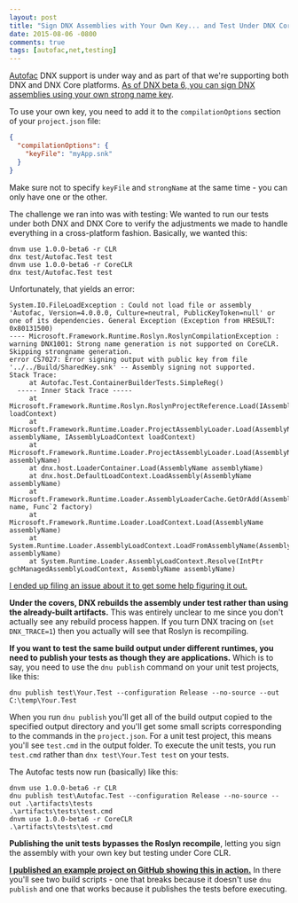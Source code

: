 ```yaml
---
layout: post
title: "Sign DNX Assemblies with Your Own Key... and Test Under DNX Core"
date: 2015-08-06 -0800
comments: true
tags: [autofac,net,testing]
---
```


[Autofac](https://github.com/autofac/Autofac) DNX support is under way and as part of that we're supporting both DNX and DNX Core platforms. [As of DNX beta 6, you can sign DNX assemblies using your own strong name key](http://blogs.msdn.com/b/webdev/archive/2015/07/27/announcing-availability-of-asp-net-5-beta-6.aspx).

To use your own key, you need to add it to the `compilationOptions` section of your `project.json` file:

``` json
{
  "compilationOptions": {
    "keyFile": "myApp.snk"
  }
}
```

Make sure not to specify `keyFile` and `strongName` at the same time - you can only have one or the other.

The challenge we ran into was with testing: We wanted to run our tests under both DNX and DNX Core to verify the adjustments we made to handle everything in a cross-platform fashion. Basically, we wanted this:

```
dnvm use 1.0.0-beta6 -r CLR
dnx test/Autofac.Test test
dnvm use 1.0.0-beta6 -r CoreCLR
dnx test/Autofac.Test test
```

Unfortunately, that yields an error:

```
System.IO.FileLoadException : Could not load file or assembly 'Autofac, Version=4.0.0.0, Culture=neutral, PublicKeyToken=null' or one of its dependencies. General Exception (Exception from HRESULT: 0x80131500)
---- Microsoft.Framework.Runtime.Roslyn.RoslynCompilationException : warning DNX1001: Strong name generation is not supported on CoreCLR. Skipping strongname generation.
error CS7027: Error signing output with public key from file '../../Build/SharedKey.snk' -- Assembly signing not supported.
Stack Trace:
     at Autofac.Test.ContainerBuilderTests.SimpleReg()
  ----- Inner Stack Trace -----
     at Microsoft.Framework.Runtime.Roslyn.RoslynProjectReference.Load(IAssemblyLoadContext loadContext)
     at Microsoft.Framework.Runtime.Loader.ProjectAssemblyLoader.Load(AssemblyName assemblyName, IAssemblyLoadContext loadContext)
     at Microsoft.Framework.Runtime.Loader.ProjectAssemblyLoader.Load(AssemblyName assemblyName)
     at dnx.host.LoaderContainer.Load(AssemblyName assemblyName)
     at dnx.host.DefaultLoadContext.LoadAssembly(AssemblyName assemblyName)
     at Microsoft.Framework.Runtime.Loader.AssemblyLoaderCache.GetOrAdd(AssemblyName name, Func`2 factory)
     at Microsoft.Framework.Runtime.Loader.LoadContext.Load(AssemblyName assemblyName)
     at System.Runtime.Loader.AssemblyLoadContext.LoadFromAssemblyName(AssemblyName assemblyName)
     at System.Runtime.Loader.AssemblyLoadContext.Resolve(IntPtr gchManagedAssemblyLoadContext, AssemblyName assemblyName)
```

[I ended up filing an issue about it to get some help figuring it out.](https://github.com/aspnet/dnx/issues/2409)

**Under the covers, DNX rebuilds the assembly under test rather than using the already-built artifacts.** This was entirely unclear to me since you don't actually see any rebuild process happen. If you turn DNX tracing on (`set DNX_TRACE=1`) then you actually will see that Roslyn is recompiling.

**If you want to test the same build output under different runtimes, you need to publish your tests as though they are applications.** Which is to say, you need to use the `dnu publish` command on your unit test projects, like this:

```
dnu publish test\Your.Test --configuration Release --no-source --out C:\temp\Your.Test
```

When you run `dnu publish` you'll get all of the build output copied to the specified output directory and you'll get some small scripts corresponding to the commands in the `project.json`. For a unit test project, this means you'll see `test.cmd` in the output folder. To execute the unit tests, you run `test.cmd` rather than `dnx test\Your.Test test` on your tests.

The Autofac tests now run (basically) like this:

```
dnvm use 1.0.0-beta6 -r CLR
dnu publish test\Autofac.Test --configuration Release --no-source --out .\artifacts\tests
.\artifacts\tests\test.cmd
dnvm use 1.0.0-beta6 -r CoreCLR
.\artifacts\tests\test.cmd
```

**Publishing the unit tests bypasses the Roslyn recompile**, letting you sign the assembly with your own key but testing under Core CLR.

[**I published an example project on GitHub showing this in action.**](https://github.com/tillig/DnxStrongNameIssueRepro) In there you'll see two build scripts - one that breaks because it doesn't use `dnu publish` and one that works because it publishes the tests before executing.